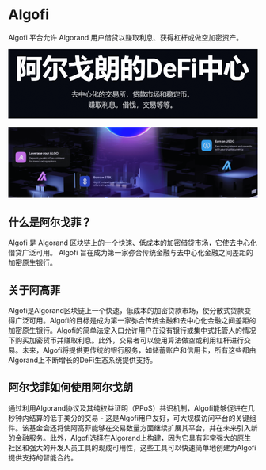 # Algofi

Algofi 平台允许 Algorand 用户借贷以赚取利息、获得杠杆或做空加密资产。

![image-20220803194155414](image-20220803194155414.png)

![image-20220803194105065](image-20220803194105065.png)

## 什么是阿尔戈菲？

Algofi 是 Algorand 区块链上的一个快速、低成本的加密借贷市场，它使去中心化借贷广泛可用。 Algofi 旨在成为第一家弥合传统金融与去中心化金融之间差距的加密原生银行。

## 关于阿高菲

Algofi是Algorand区块链上一个快速，低成本的加密贷款市场，使分散式贷款变得广泛可用。Algofi的目标是成为第一家弥合传统金融和去中心化金融之间差距的加密原生银行。Algofi的简单法定入口允许用户在没有银行或集中式托管人的情况下购买加密货币并赚取利息。此外，交易者可以使用算法做空或利用杠杆进行交易。未来，Algofi将提供更传统的银行服务，如储蓄账户和信用卡，所有这些都由Algorand上不断增长的DeFi生态系统提供支持。

## 阿尔戈菲如何使用阿尔戈朗

通过利用Algorand协议及其纯权益证明（PPoS）共识机制，Algofi能够促进在几秒钟内结算的低于美分的交易 - 这是Algofi用户友好，可大规模访问平台的关键组件。该基金会还将使阿高菲能够在交易数量方面继续扩展其平台，并在未来引入新的金融服务。此外，Algofi选择在Algorand上构建，因为它具有非常强大的原生社区和强大的开发人员工具的现成可用性，这些工具可以快速简单地创建为Algofi提供支持的智能合约。
